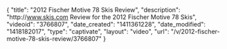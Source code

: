 {
    "title": "2012 Fischer Motive 78 Skis Review",
    "description": "http:\/\/www.skis.com Review for the 2012 Fischer Motive 78 Skis",
    "videoid": "3766807",
    "date_created": "1411361228",
    "date_modified": "1418182017",
    "type": "captivate",
    "layout": "video",
    "url": "\/v\/2012-fischer-motive-78-skis-review\/3766807"
}